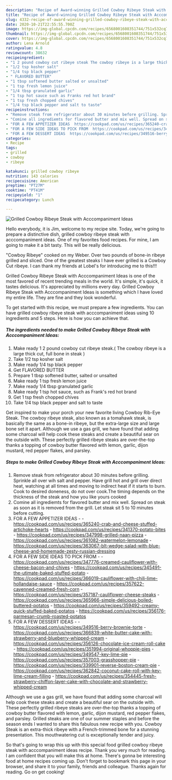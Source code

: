 ```yaml
---
description: "Recipe of Award-winning Grilled Cowboy Ribeye Steak with Acccompaniment Ideas"
title: "Recipe of Award-winning Grilled Cowboy Ribeye Steak with Acccompaniment Ideas"
slug: 4332-recipe-of-award-winning-grilled-cowboy-ribeye-steak-with-acccompaniment-ideas
date: 2020-10-21T22:55:55.700Z
image: https://img-global.cpcdn.com/recipes/6568001608351744/751x532cq70/grilled-cowboy-ribeye-steak-with-acccompaniment-ideas-recipe-main-photo.jpg
thumbnail: https://img-global.cpcdn.com/recipes/6568001608351744/751x532cq70/grilled-cowboy-ribeye-steak-with-acccompaniment-ideas-recipe-main-photo.jpg
cover: https://img-global.cpcdn.com/recipes/6568001608351744/751x532cq70/grilled-cowboy-ribeye-steak-with-acccompaniment-ideas-recipe-main-photo.jpg
author: Lena Arnold
ratingvalue: 4.8
reviewcount: 38632
recipeingredient:
- "1 2 pound cowboy cut ribeye steak The cowboy ribeye is a large thick cut full bone in steak "
- "1/2 tsp kosher salt"
- "1/4 tsp black pepper"
- " FLAVORED BUTTER"
- "1 tbsp softened butter salted or unsalted"
- "1 tsp fresh lemon juice"
- "1/4 tbsp granulated garlic"
- "1 tsp hot sauce such as Franks red hot brand"
- "1 tsp fresh chopped chives"
- "1/4 tsp black pepper and salt to taste"
recipeinstructions:
- "Remove steak from refrigerator about 30 minutes before grilling. Sprinkle all over wih salt and pepper. Have grill hot and grill over direct heat, watching at all times and moving to indirect heat if it starts to burn. Cook to desired doneness, do not over cook.The timing depends on the thickness of the steak and how you like yours cooked"
- "Comine all ingrediemts for flavored butter and mix well. Spread on steak as soon as it is removed from the grill. Let steak sit 5 to 10 minutes before cutting."
- "FOR A FEW APPETIZER IDEAS  https://cookpad.com/us/recipes/365240-crab-and-cheese-stuffed-artichoke-hearts https://cookpad.com/us/recipes/341370-potato-bites https://cookpad.com/us/recipes/347998-grilled-naan-pizza https://cookpad.com/us/recipes/361082-watermelon-lemonade https://cookpad.com/us/recipes/363067-blt-wedge-salad-with-blue-cheese-and-homemade-zesty-russian-dressing"
- "FOR A FEW SIDE IDEAS TO PICK FROM  https://cookpad.com/us/recipes/347776-creamed-cauliflower-with-cheese-bacon-and-chives https://cookpad.com/us/recipes/345491-the-utimate-baked-stuffed-potato https://cookpad.com/us/recipes/366019-cauliflower-with-chili-lime-hollandaise-sauce https://cookpad.com/us/recipes/357622-cayenned-creamed-fresh-corn https://cookpad.com/us/recipes/357187-cauliflower-cheese-steaks https://cookpad.com/us/recipes/365966-simple-delicious-boiled-buttered-potatos https://cookpad.com/us/recipes/359492-creamy-quick-stuffed-baked-potatos https://cookpad.com/us/recipes/356176-parmesan-crumb-roasted-potatos"
- "FOR A FEW DESSERT IDEAS  https://cookpad.com/us/recipes/349516-berry-brownie-torte https://cookpad.com/us/recipes/366839-white-butter-cake-with-strawberry-and-blueberry-whipped-cream https://cookpad.com/us/recipes/356126-chocolate-ice-cream-roll-cake https://cookpad.com/us/recipes/351994-original-whoppie-pies https://cookpad.com/us/recipes/349547-key-lime-pie https://cookpad.com/us/recipes/357003-grasshopper-pie https://cookpad.com/us/recipes/339901-reverse-boston-cream-pie https://cookpad.com/us/recipes/362842-coconut-cake-roll-with-key-lime-cream-filling https://cookpad.com/us/recipes/354445-fresh-strawberry-chiffon-layer-cake-with-chocolate-and-strawberry-whipped-cream"
categories:
- Recipe
tags:
- grilled
- cowboy
- ribeye

katakunci: grilled cowboy ribeye 
nutrition: 143 calories
recipecuisine: American
preptime: "PT27M"
cooktime: "PT41M"
recipeyield: "1"
recipecategory: Lunch

---
```



![Grilled Cowboy Ribeye Steak with Acccompaniment Ideas](https://img-global.cpcdn.com/recipes/6568001608351744/751x532cq70/grilled-cowboy-ribeye-steak-with-acccompaniment-ideas-recipe-main-photo.jpg)

Hello everybody, it is Jim, welcome to my recipe site. Today, we're going to prepare a distinctive dish, grilled cowboy ribeye steak with acccompaniment ideas. One of my favorites food recipes. For mine, I am going to make it a bit tasty. This will be really delicious.

&#34;Cowboy Ribeye&#34; cooked on my Weber. Over two pounds of bone-in ribeye grilled and sliced. One of the greatest steaks I have ever grilled is a Cowboy Cut ribeye. I can thank my friends at Lobel&#39;s for introducing me to this!!!

Grilled Cowboy Ribeye Steak with Acccompaniment Ideas is one of the most favored of recent trending meals in the world. It's simple, it's quick, it tastes delicious. It's appreciated by millions every day. Grilled Cowboy Ribeye Steak with Acccompaniment Ideas is something which I have loved my entire life. They are fine and they look wonderful.


To get started with this recipe, we must prepare a few ingredients. You can have grilled cowboy ribeye steak with acccompaniment ideas using 10 ingredients and 5 steps. Here is how you can achieve that.

<!--inarticleads1-->

##### The ingredients needed to make Grilled Cowboy Ribeye Steak with Acccompaniment Ideas:

1. Make ready 1 2 pound cowboy cut ribeye steak.( The cowboy ribeye is a large thick cut, full bone in steak )
1. Take 1/2 tsp kosher salt
1. Make ready 1/4 tsp black pepper
1. Get  FLAVORED BUTTER
1. Prepare 1 tbsp softened butter, salted or unsalted
1. Make ready 1 tsp fresh lemon juice
1. Make ready 1/4 tbsp granulated garlic
1. Make ready 1 tsp hot sauce, such as Frank&#39;s red hot brand
1. Get 1 tsp fresh chopped chives
1. Take 1/4 tsp black pepper and salt to taste


Get inspired to make your porch your new favorite living Cowboy Rib-Eye Steak. The cowboy ribeye steak, also known as a tomahawk steak, is basically the same as a bone-in ribeye, but the extra-large size and large bone set it apart. Although we use a gas grill, we have found that adding some charcoal will help cook these steaks and create a beautiful sear on the outside with. These perfectly grilled ribeye steaks are over-the-top thanks a topping of cowboy butter flavored with lemon, garlic, dijon mustard, red pepper flakes, and parsley. 

<!--inarticleads2-->

##### Steps to make Grilled Cowboy Ribeye Steak with Acccompaniment Ideas:

1. Remove steak from refrigerator about 30 minutes before grilling. Sprinkle all over wih salt and pepper. Have grill hot and grill over direct heat, watching at all times and moving to indirect heat if it starts to burn. Cook to desired doneness, do not over cook.The timing depends on the thickness of the steak and how you like yours cooked
1. Comine all ingrediemts for flavored butter and mix well. Spread on steak as soon as it is removed from the grill. Let steak sit 5 to 10 minutes before cutting.
1. FOR A FEW APPETIZER IDEAS -  - https://cookpad.com/us/recipes/365240-crab-and-cheese-stuffed-artichoke-hearts - https://cookpad.com/us/recipes/341370-potato-bites - https://cookpad.com/us/recipes/347998-grilled-naan-pizza - https://cookpad.com/us/recipes/361082-watermelon-lemonade - https://cookpad.com/us/recipes/363067-blt-wedge-salad-with-blue-cheese-and-homemade-zesty-russian-dressing
1. FOR A FEW SIDE IDEAS TO PICK FROM -  - https://cookpad.com/us/recipes/347776-creamed-cauliflower-with-cheese-bacon-and-chives - https://cookpad.com/us/recipes/345491-the-utimate-baked-stuffed-potato - https://cookpad.com/us/recipes/366019-cauliflower-with-chili-lime-hollandaise-sauce - https://cookpad.com/us/recipes/357622-cayenned-creamed-fresh-corn - https://cookpad.com/us/recipes/357187-cauliflower-cheese-steaks - https://cookpad.com/us/recipes/365966-simple-delicious-boiled-buttered-potatos - https://cookpad.com/us/recipes/359492-creamy-quick-stuffed-baked-potatos - https://cookpad.com/us/recipes/356176-parmesan-crumb-roasted-potatos
1. FOR A FEW DESSERT IDEAS -  - https://cookpad.com/us/recipes/349516-berry-brownie-torte - https://cookpad.com/us/recipes/366839-white-butter-cake-with-strawberry-and-blueberry-whipped-cream - https://cookpad.com/us/recipes/356126-chocolate-ice-cream-roll-cake - https://cookpad.com/us/recipes/351994-original-whoppie-pies - https://cookpad.com/us/recipes/349547-key-lime-pie - https://cookpad.com/us/recipes/357003-grasshopper-pie - https://cookpad.com/us/recipes/339901-reverse-boston-cream-pie - https://cookpad.com/us/recipes/362842-coconut-cake-roll-with-key-lime-cream-filling - https://cookpad.com/us/recipes/354445-fresh-strawberry-chiffon-layer-cake-with-chocolate-and-strawberry-whipped-cream


Although we use a gas grill, we have found that adding some charcoal will help cook these steaks and create a beautiful sear on the outside with. These perfectly grilled ribeye steaks are over-the-top thanks a topping of cowboy butter flavored with lemon, garlic, dijon mustard, red pepper flakes, and parsley. Grilled steaks are one of our summer staples and before the season ends I wanted to share this fabulous new recipe with you. Cowboy Steak is an extra-thick ribeye with a French-trimmed bone for a stunning presentation. This mouthwatering cut is exceptionally tender and juicy. 

So that's going to wrap this up with this special food grilled cowboy ribeye steak with acccompaniment ideas recipe. Thank you very much for reading. I am confident that you will make this at home. There's gonna be interesting food at home recipes coming up. Don't forget to bookmark this page in your browser, and share it to your family, friends and colleague. Thanks again for reading. Go on get cooking!
